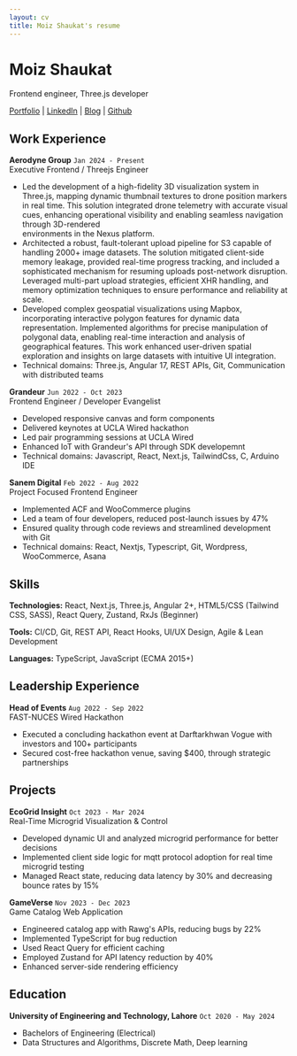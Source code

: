 ```yaml
---
layout: cv
title: Moiz Shaukat's resume
---
```

# Moiz Shaukat

<div id="webaddress">
<p id="personal-contacts">Frontend engineer, Three.js developer</p>
</div>

<div id="webaddress">
<a href="https://moizghuman.vercel.app">Portfolio</a>
| <a href="https://www.linkedin.com/in/moiz-shaukat-7ba6991ab/">LinkedIn</a>
| <a href="https://moizghuman.vercel.app/blogs">Blog</a>
| <a href="https://github.com/moizghumann">Github</a>
</div>

Work Experience
---------------

**Aerodyne Group** `Jan 2024 - Present`  
Executive Frontend / Threejs Engineer

*    Led the development of a high-fidelity 3D visualization system in Three.js, mapping dynamic thumbnail textures to drone position markers in real time. This         solution integrated drone telemetry with accurate visual cues, enhancing operational visibility and enabling seamless navigation through 3D-rendered       
     environments in the Nexus platform.
*   Architected a robust, fault-tolerant upload pipeline for S3 capable of handling 2000+ image datasets. The solution mitigated client-side memory leakage,            provided real-time progress tracking, and included a sophisticated mechanism for resuming uploads post-network disruption. Leveraged multi-part upload              strategies, efficient XHR handling, and memory optimization techniques to ensure performance and reliability at scale.
*   Developed complex geospatial visualizations using Mapbox, incorporating interactive polygon features for dynamic data representation. Implemented algorithms        for precise manipulation of polygonal data, enabling real-time interaction and analysis of geographical features. This work enhanced user-driven spatial            exploration and insights on large datasets with intuitive UI integration.
*   Technical domains: Three.js, Angular 17, REST APIs, Git, Communication with distributed teams

**Grandeur** `Jun 2022 - Oct 2023`  
Frontend Engineer / Developer Evangelist

*   Developed responsive canvas and form components
*   Delivered keynotes at UCLA Wired hackathon
*   Led pair programming sessions at UCLA Wired
*   Enhanced IoT with Grandeur's API through SDK developemnt
*   Technical domains: Javascript, React, Next.js, TailwindCss, C, Arduino IDE

**Sanem Digital** `Feb 2022 - Aug 2022`  
Project Focused Frontend Engineer

*   Implemented ACF and WooCommerce plugins
*   Led a team of four developers, reduced post-launch issues by 47%
*   Ensured quality through code reviews and streamlined development with Git
*   Technical domains: React, Nextjs, Typescript, Git, Wordpress, WooCommerce, Asana


Skills
--------

**Technologies:** React, Next.js, Three.js, Angular 2+, HTML5/CSS (Tailwind CSS, SASS), React Query, Zustand, RxJs (Beginner)

**Tools:** CI/CD, Git, REST API, React Hooks, UI/UX Design, Agile & Lean Development

**Languages:** TypeScript, JavaScript (ECMA 2015+)


Leadership Experience
----------

**Head of Events** `Aug 2022 - Sep 2022`  
FAST-NUCES Wired Hackathon

*   Executed a concluding hackathon event at Darftarkhwan Vogue with investors and 100+ participants
*   Secured cost-free hackathon venue, saving $400, through strategic partnerships


Projects
-----------------

**EcoGrid Insight** `Oct 2023 - Mar 2024`  
Real-Time Microgrid Visualization & Control

*   Developed dynamic UI and analyzed microgrid performance for better decisions
*   Implemented client side logic for mqtt protocol adoption for real time microgrid testing
*   Managed React state, reducing data latency by 30% and decreasing bounce rates by 15%

**GameVerse** `Nov 2023 - Dec 2023`  
Game Catalog Web Application

*   Engineered catalog app with Rawg's APIs, reducing bugs by 22%
*   Implemented TypeScript for bug reduction
*   Used React Query for efficient caching
*   Employed Zustand for API latency reduction by 40%
*   Enhanced server-side rendering efficiency


Education
---------

**University of Engineering and Technology, Lahore** `Oct 2020 - May 2024`

*   Bachelors of Engineering (Electrical)
*   Data Structures and Algorithms, Discrete Math, Deep learning

<!-- ### Footer
